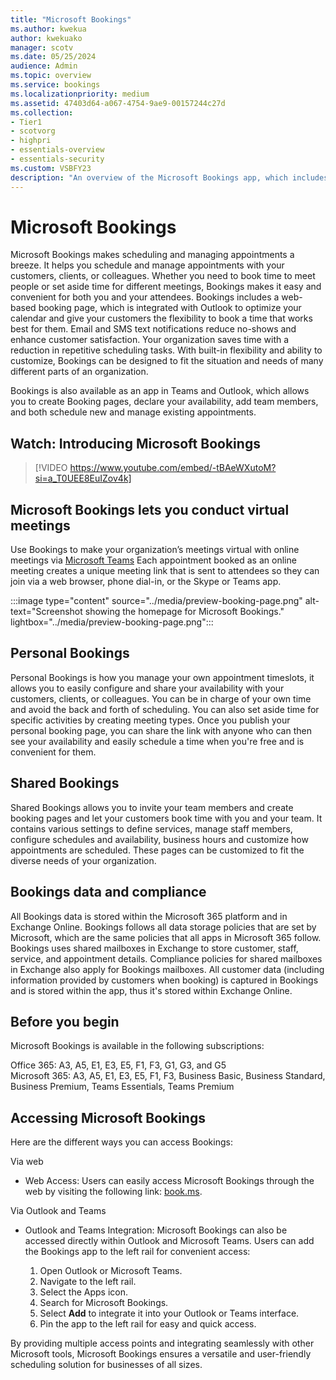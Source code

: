 ```yaml
---
title: "Microsoft Bookings"
ms.author: kwekua
author: kwekuako
manager: scotv
ms.date: 05/25/2024
audience: Admin
ms.topic: overview
ms.service: bookings
ms.localizationpriority: medium
ms.assetid: 47403d64-a067-4754-9ae9-00157244c27d
ms.collection: 
- Tier1
- scotvorg
- highpri
- essentials-overview
- essentials-security
ms.custom: VSBFY23
description: "An overview of the Microsoft Bookings app, which includes a web-based booking calendar and integrates with Outlook to optimize your staff’s calendar and give your customers flexibility to book appointments."
---
```


# Microsoft Bookings

Microsoft Bookings makes scheduling and managing appointments a breeze. It helps you schedule and manage appointments with your customers, clients, or colleagues. Whether you need to book time to meet people or set aside time for different meetings, Bookings makes it easy and convenient for both you and your attendees. Bookings includes a web-based booking page, which is integrated with Outlook to optimize your calendar and give your customers the flexibility to book a time that works best for them. Email and SMS text notifications reduce no-shows and enhance customer satisfaction. Your organization saves time with a reduction in repetitive scheduling tasks. With built-in flexibility and ability to customize, Bookings can be designed to fit the situation and needs of many different parts of an organization. 

Bookings is also available as an app in Teams and Outlook, which allows you to create Booking pages, declare your availability, add team members, and both schedule new and manage existing appointments. 

## Watch: Introducing Microsoft Bookings

> [!VIDEO https://www.youtube.com/embed/-tBAeWXutoM?si=a_T0UEE8EuIZov4k]

## Microsoft Bookings lets you conduct virtual meetings

Use Bookings to make your organization’s meetings virtual with online meetings via [Microsoft Teams](https://support.microsoft.com/office/overview-of-the-bookings-app-in-teams-7b8569e1-0c8a-444e-b712-d9968b05110b) Each appointment booked as an online meeting creates a unique meeting link that is sent to attendees so they can join via a web browser, phone dial-in, or the Skype or Teams app.

:::image type="content" source="../media/preview-booking-page.png" alt-text="Screenshot showing the homepage for Microsoft Bookings." lightbox="../media/preview-booking-page.png":::

## Personal Bookings

Personal Bookings is how you manage your own appointment timeslots, it allows you to easily configure and share your availability with your customers, clients, or colleagues. You can be in charge of your own time and avoid the back and forth of scheduling. You can also set aside time for specific activities by creating meeting types. Once you publish your personal booking page, you can share the link with anyone who can then see your availability and easily schedule a time when you're free and is convenient for them.

## Shared Bookings

Shared Bookings allows you to invite your team members and create booking pages and let your customers book time with you and your team. It contains various settings to define services, manage staff members, configure schedules and availability, business hours and customize how appointments are scheduled. These pages can be customized to fit the diverse needs of your organization.

## Bookings data and compliance

All Bookings data is stored within the Microsoft 365 platform and in Exchange Online. Bookings follows all data storage policies that are set by Microsoft, which are the same policies that all apps in Microsoft 365 follow. Bookings uses shared mailboxes in Exchange to store customer, staff, service, and appointment details. Compliance policies for shared mailboxes in Exchange also apply for Bookings mailboxes. All customer data (including information provided by customers when booking) is captured in Bookings and is stored within the app, thus it's stored within Exchange Online.

## Before you begin

Microsoft Bookings is available in the following subscriptions:  

Office 365: A3, A5, E1, E3, E5, F1, F3, G1, G3, and G5  
Microsoft 365: A3, A5, E1, E3, E5, F1, F3, Business Basic, Business Standard, Business Premium, Teams Essentials, Teams Premium

## Accessing Microsoft Bookings

Here are the different ways you can access Bookings:

Via web

- Web Access: Users can easily access Microsoft Bookings through the web by visiting the following link: [book.ms](https://book.ms).

Via Outlook and Teams

- Outlook and Teams Integration: Microsoft Bookings can also be accessed directly within Outlook and Microsoft Teams. Users can add the Bookings app to the left rail for convenient access:

  1. Open Outlook or Microsoft Teams.
  2. Navigate to the left rail.
  3. Select the Apps icon.
  4. Search for Microsoft Bookings.
  5. Select **Add** to integrate it into your Outlook or Teams interface.
  6. Pin the app to the left rail for easy and quick access.

By providing multiple access points and integrating seamlessly with other Microsoft tools, Microsoft Bookings ensures a versatile and user-friendly scheduling solution for businesses of all sizes.
